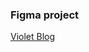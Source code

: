 ### Figma project

[Violet Blog](https://www.figma.com/file/ng2d3GiRV5OOKPYlxmmbwO/Untitled?node-id=0%3A1)